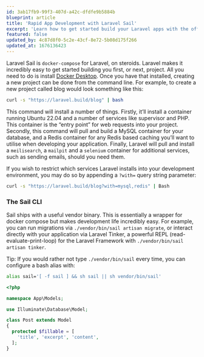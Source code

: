 ```yaml
---
id: 3ab17fb9-99f3-407d-a42c-dfdfe9b5884b
blueprint: article
title: 'Rapid App Development with Laravel Sail'
excerpt: 'Learn how to get started build your Laravel apps with the official Docker development environment for Laravel.'
featured: false
updated_by: 4c87d8f0-5c2e-43cf-8e72-5b08d175f266
updated_at: 1676136423
---
```

Laravel Sail is `docker-compose` for Laravel, on steroids. Laravel makes it incredibly easy to get started building you first, or next, project. All you need to do is install [Docker Desktop](https://www.docker.com/products/docker-desktop/). Once you have that installed, creating a new project can be done from the command line. For example, to create a new project called blog would look something like this:

```bash
curl -s "https://laravel.build/blog" | bash
```
This command will install a number of things. Firstly, it’ll install a container running Ubuntu 22.04 and a number of services like supervisor and PHP. This container is the “entry point” for web requests into your project. Secondly, this command will pull and build a MySQL container for your database, and a Redis container for any Redis based caching you’ll want to utilise when developing your application. Finally, Laravel will pull and install a `meilisearch`, a `mailpit` and a `selenium` container for additional services, such as sending emails, should you need them.

If you wish to restrict which services Laravel installs into your development environment, you may do so by appending a `?with=` query string parameter:

```bash
curl -s "https://laravel.build/blog?with=mysql,redis" | Bash
```

### The Sail CLI

Sail ships with a useful vendor binary. This is essentially a wrapper for docker compose but makes development life incredibly easy. For example, you can run migrations via `./vendor/bin/sail artisan migrate`, or interact directly with your application via Laravel Tinker, a powerful REPL (read-evaluate-print-loop) for the Laravel Framework with `./vendor/bin/sail artisan tinker`. 

Tip: If you would rather not type `./vendor/bin/sail` every time, you can configure a bash alias with:

```bash
alias sail='[ -f sail ] && sh sail || sh vendor/bin/sail'
```

```php
<?php

namespace App\Models;

use Illuminate\Database\Model;

class Post extends Model
{
  protected $fillable = [
    'title', 'excerpt', 'content',
  ];
}
```